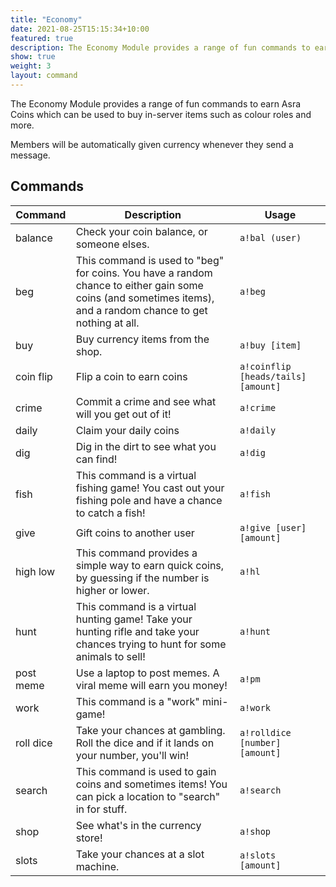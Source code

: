 ```yaml
---
title: "Economy"
date: 2021-08-25T15:15:34+10:00
featured: true
description: The Economy Module provides a range of fun commands to earn Asra Coins which can be used to buy in-server items such as colour roles and more.‌
show: true
weight: 3
layout: command
---
```


The Economy Module provides a range of fun commands to earn Asra Coins which can be used to buy in-server items such as colour roles and more.‌

Members will be automatically given currency whenever they send a message. 

## Commands

| Command      | Description                                                   | Usage                         |
| ------------ | ------------------------------------------------------------- | ----------------------------- |
| balance      | Check your coin balance, or someone elses.                    | `a!bal (user)`                |
| beg          | This command is used to "beg" for coins. You have a random chance to either gain some coins (and sometimes items), and a random chance to get nothing at all.                                           | `a!beg`                       |
| buy          | Buy currency items from the shop.                             | `a!buy [item]`                |
| coin flip    | Flip a coin to earn coins                                     | `a!coinflip [heads/tails] [amount]` |
| crime        | Commit a crime and see what will you get out of it!           | `a!crime`                     |
| daily        | Claim your daily coins                                        | `a!daily`                     |
| dig          | Dig in the dirt to see what you can find!                     | `a!dig`                       |
| fish         | This command is a virtual fishing game! You cast out your fishing pole and have a chance to catch a fish!                                 | `a!fish`             |
| give         | Gift coins to another user                                    | `a!give [user] [amount]`      |
| high low     | This command provides a simple way to earn quick coins, by guessing if the number is higher or lower.                                     | `a!hl`               |
| hunt         | This command is a virtual hunting game! Take your hunting rifle and take your chances trying to hunt for some animals to sell!          | `a!hunt`             |
| post meme    | Use a laptop to post memes. A viral meme will earn you money! | `a!pm`                        |
| work         | This command is a "work" mini-game!                           | `a!work`                      |
| roll dice    | Take your chances at gambling. Roll the dice and if it lands on your number, you'll win!      | `a!rolldice [number] [amount]`   |
| search       | This command is used to gain coins and sometimes items! You can pick a location to "search" in for stuff. | `a!search`  |
| shop         | See what's in the currency store!                             | `a!shop`                      |
| slots        | Take your chances at a slot machine.                          | `a!slots [amount]`            |